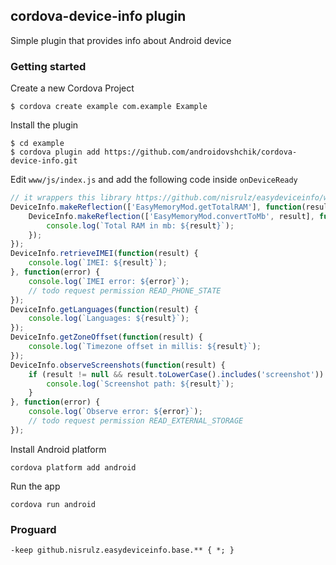 ## cordova-device-info plugin

Simple plugin that provides info about Android device

### Getting started

Create a new Cordova Project

    $ cordova create example com.example Example
    
Install the plugin

    $ cd example
    $ cordova plugin add https://github.com/androidovshchik/cordova-device-info.git
    

Edit `www/js/index.js` and add the following code inside `onDeviceReady`

```js
// it wrappers this library https://github.com/nisrulz/easydeviceinfo/wiki/Usage
DeviceInfo.makeReflection(['EasyMemoryMod.getTotalRAM'], function(result) {
    DeviceInfo.makeReflection(['EasyMemoryMod.convertToMb', result], function(result) {
        console.log(`Total RAM in mb: ${result}`);
    });
});
DeviceInfo.retrieveIMEI(function(result) {
    console.log(`IMEI: ${result}`);
}, function(error) {
    console.log(`IMEI error: ${error}`);
    // todo request permission READ_PHONE_STATE
});
DeviceInfo.getLanguages(function(result) {
    console.log(`Languages: ${result}`);
});
DeviceInfo.getZoneOffset(function(result) {
    console.log(`Timezone offset in millis: ${result}`);
});
DeviceInfo.observeScreenshots(function(result) {
    if (result != null && result.toLowerCase().includes('screenshot')) {
        console.log(`Screenshot path: ${result}`);
    }
}, function(error) {
    console.log(`Observe error: ${error}`);
    // todo request permission READ_EXTERNAL_STORAGE
});
```

Install Android platform

    cordova platform add android
    
Run the app

    cordova run android

### Proguard

```
-keep github.nisrulz.easydeviceinfo.base.** { *; }
```
